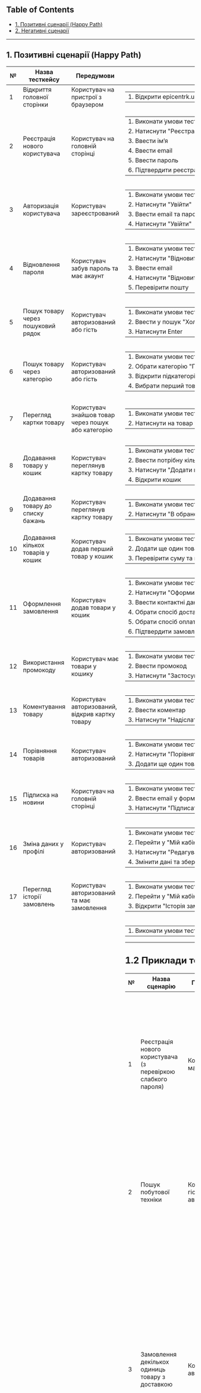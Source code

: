
## Table of Contents
* [1. Позитивні сценарії (Happy Path)](#1-позитивні-сценарії-happy-path)
* [2. Негативні сценарії](#2-негативні-сценарії)


---



## 1. Позитивні сценарії (Happy Path)

| №  | Назва тесткейсу                    | Передумови                                         | Кроки                                                                                                                                                                                                                                                                                        | Очікуваний результат                                                          |
| -- | ---------------------------------- | -------------------------------------------------- | -------------------------------------------------------------------------------------------------------------------------------------------------------------------------------------------------------------------------------------------------------------------------------------------- | ----------------------------------------------------------------------------- |
| 1  | Відкриття головної сторінки        | Користувач на пристрої з браузером                 | <table><tr><td>1. Відкрити epicentrk.ua</td></tr></table>                                                                                                                                                                                                                                    | Відображається головна сторінка сайту                                         |
| 2  | Реєстрація нового користувача      | Користувач на головній сторінці                    | <table><tr><td>1. Виконати умови тесткейсу 1</td></tr><tr><td>2. Натиснути "Реєстрація"</td></tr><tr><td>3. Ввести ім’я</td></tr><tr><td>4. Ввести email</td></tr><tr><td>5. Ввести пароль</td></tr><tr><td>6. Підтвердити реєстрацію</td></tr></table>                                      | Акаунт створено, користувач авторизований                                     |
| 3  | Авторизація користувача            | Користувач зареєстрований                          | <table><tr><td>1. Виконати умови тесткейсу 2</td></tr><tr><td>2. Натиснути "Увійти"</td></tr><tr><td>3. Ввести email та пароль</td></tr><tr><td>4. Натиснути "Увійти"</td></tr></table>                                                                                                      | Користувач увійшов, відкрита головна сторінка                                 |
| 4  | Відновлення пароля                 | Користувач забув пароль та має акаунт              | <table><tr><td>1. Виконати умови тесткейсу 3</td></tr><tr><td>2. Натиснути "Відновити пароль"</td></tr><tr><td>3. Ввести email</td></tr><tr><td>4. Натиснути "Відновити"</td></tr><tr><td>5. Перевірити пошту</td></tr></table>                                                              | Лист для відновлення пароля надіслано                                         |
| 5  | Пошук товару через пошуковий рядок | Користувач авторизований або гість                 | <table><tr><td>1. Виконати умови тесткейсу 1</td></tr><tr><td>2. Ввести у пошук "Холодильник LG"</td></tr><tr><td>3. Натиснути Enter</td></tr></table>                                                                                                                                       | Відображаються результати пошуку                                              |
| 6  | Пошук товару через категорію       | Користувач авторизований або гість                 | <table><tr><td>1. Виконати умови тесткейсу 1</td></tr><tr><td>2. Обрати категорію "Побутова техніка"</td></tr><tr><td>3. Відкрити підкатегорію "Пральні машини"</td></tr><tr><td>4. Вибрати перший товар</td></tr></table>                                                                   | Відкривається картка товару з фото, описом, ціною та кнопкою "Додати в кошик" |
| 7  | Перегляд картки товару             | Користувач знайшов товар через пошук або категорію | <table><tr><td>1. Виконати умови тесткейсу 5 або 6</td></tr><tr><td>2. Натиснути на товар у списку</td></tr></table>                                                                                                                                                                         | Відкривається картка товару з фото, описом, ціною, відгуками                  |
| 8  | Додавання товару у кошик           | Користувач переглянув картку товару                | <table><tr><td>1. Виконати умови тесткейсу 7</td></tr><tr><td>2. Ввести потрібну кількість</td></tr><tr><td>3. Натиснути "Додати в кошик"</td></tr><tr><td>4. Відкрити кошик</td></tr></table>                                                                                               | Товар відображається у кошику                                                 |
| 9  | Додавання товару до списку бажань  | Користувач переглянув картку товару                | <table><tr><td>1. Виконати умови тесткейсу 7</td></tr><tr><td>2. Натиснути "В обране"</td></tr></table>                                                                                                                                                                                      | Товар додається до списку бажань                                              |
| 10 | Додавання кількох товарів у кошик  | Користувач додав перший товар у кошик              | <table><tr><td>1. Виконати умови тесткейсу 8</td></tr><tr><td>2. Додати ще один товар у кошик</td></tr><tr><td>3. Перевірити суму та кількість</td></tr></table>                                                                                                                             | Кількість та сума правильні                                                   |
| 11 | Оформлення замовлення              | Користувач додав товари у кошик                    | <table><tr><td>1. Виконати умови тесткейсу 10</td></tr><tr><td>2. Натиснути "Оформити замовлення"</td></tr><tr><td>3. Ввести контактні дані</td></tr><tr><td>4. Обрати спосіб доставки</td></tr><tr><td>5. Обрати спосіб оплати</td></tr><tr><td>6. Підтвердити замовлення</td></tr></table> | Замовлення створено, відображається сторінка підтвердження                    |
| 12 | Використання промокоду             | Користувач має товари у кошику                     | <table><tr><td>1. Виконати умови тесткейсу 11</td></tr><tr><td>2. Ввести промокод</td></tr><tr><td>3. Натиснути "Застосувати"</td></tr></table>                                                                                                                                              | Знижка застосована                                                            |
| 13 | Коментування товару                | Користувач авторизований, відкрив картку товару    | <table><tr><td>1. Виконати умови тесткейсу 7</td></tr><tr><td>2. Ввести коментар</td></tr><tr><td>3. Натиснути "Надіслати"</td></tr></table>                                                                                                                                                 | Коментар відображається після модерації                                       |
| 14 | Порівняння товарів                 | Користувач авторизований                           | <table><tr><td>1. Виконати умови тесткейсу 7</td></tr><tr><td>2. Натиснути "Порівняти"</td></tr><tr><td>3. Додати ще один товар у порівняння</td></tr></table>                                                                                                                               | Відображаються обидва товари для порівняння                                   |
| 15 | Підписка на новини                 | Користувач на головній сторінці                    | <table><tr><td>1. Виконати умови тесткейсу 1</td></tr><tr><td>2. Ввести email у форму підписки</td></tr><tr><td>3. Натиснути "Підписатись"</td></tr></table>                                                                                                                                 | З’являється повідомлення про успішну підписку                                 |
| 16 | Зміна даних у профілі              | Користувач авторизований                           | <table><tr><td>1. Виконати умови тесткейсу 3</td></tr><tr><td>2. Перейти у "Мій кабінет"</td></tr><tr><td>3. Натиснути "Редагувати профіль"</td></tr><tr><td>4. Змінити дані та зберегти</td></tr></table>                                                                                   | Дані успішно оновлені                                                         |
| 17 | Перегляд історії замовлень         | Користувач авторизований та має замовлення         | <table><tr><td>1. Виконати умови тесткейсу 11</td></tr><tr><td>2. Перейти у "Мій кабінет"</td></tr><tr><td>3. Відкрити "Історія замовлень"</td></tr></table>                                                                                                                                 | Відображається список попередніх замовлень                                    |
| 18 | Вихід із акаунту                   | Користувач авторизований                           | <table><tr><td>1. Виконати умови тест                                                                                                                                                                                                                                                        |                                                                               |

--- 
## 1.2 Приклади тесткейсів
| № | Назва сценарію | Передумови | Кроки | Очікуваний результат |
|---|----------------|------------|-------|----------------------|
| 1 | Реєстрація нового користувача (з перевіркою слабкого пароля) | Користувач не має акаунту | <table><tr><td>1. Відкрити головну сторінку Епіцентр</td></tr><tr><td>2. Натиснути "Реєстрація"</td></tr><tr><td>3. Ввести ім'я: Олена Тестова</td></tr><tr><td>4. Ввести email: test.user+edu@epicenter.ua</td></tr><tr><td>5. Ввести пароль: 123456789</td></tr><tr><td>6. Натиснути "Зареєструватись"</td></tr><tr><td>7. Якщо система відхилила пароль — ввести новий пароль: Qwerty!234</td></tr><tr><td>8. Підтвердити реєстрацію</td></tr></table> | Повідомлення про слабкий пароль або успішна реєстрація після введення надійного пароля |
| 2 | Пошук побутової техніки | Користувач гість або авторизований | <table><tr><td>1. Ввести в пошук: "Холодильник LG" </td></tr><tr><td>2. Натиснути "Пошук"</td></tr><tr><td>3. Вибрати фільтр "Об’єм 300–400 л"</td></tr><tr><td>4. Встановити ціновий діапазон 12 000–25 000 грн</td></tr><tr><td>5. Сортувати за "Найбільш популярні"</td></tr><tr><td>6. Відкрити перший товар</td></tr></table> | Показано результати, що відповідають фільтрам; картка товару містить фото, опис, ціну та кнопку "Додати в кошик" |
| 3 | Замовлення декількох одиниць товару з доставкою | Користувач авторизований | <table><tr><td>1. Відкрити картку товару "Холодильник LG 350л"</td></tr><tr><td>2. В полі "Кількість" встановити 2 шт.</td></tr><tr><td>3. Натиснути "Додати в кошик"</td></tr><tr><td>4. Перейти в "Кошик"</td></tr><tr><td>5. Перевірити суму та кількість</td></tr><tr><td>6. Натиснути "Оформити замовлення"</td></tr><tr><td>7. Ввести контактні дані: Олена, +380671234567, test.user+edu@epicenter.ua</td></tr><tr><td>8. Обрати доставку "Нова Пошта — відділення №12, Київ"</td></tr><tr><td>9. Обрати оплату: "Оплата картою онлайн"</td></tr><tr><td>10. Ввести тестові карткові дані: 4242 4242 4242 4242, MM/YY, CVC 123</td></tr><tr><td>11. Натиснути "Підтвердити оплату"</td></tr><tr><td>12. Переконатися в сторінці підтвердження</td></tr></table> | Замовлення на 2 одиниці створено; сторінка "Замовлення прийнято"; в кабінеті відображається замовлення з деталями |
| 4 | Додавання товару до списку бажань | Користувач авторизований | <table><tr><td>1. Відкрити картку товару "Смартфон Samsung Galaxy S24"</td></tr><tr><td>2. Натиснути кнопку "В обране"</td></tr></table> | Товар додається до списку бажань; відображається повідомлення "Товар додано до обраного" |
| 5 | Використання промокоду під час оформлення | Користувач авторизований, товар у кошику | <table><tr><td>1. Перейти в "Кошик"</td></tr><tr><td>2. Ввести промокод "EPIC10"</td></tr><tr><td>3. Натиснути "Застосувати"</td></tr><tr><td>4. Перевірити оновлену суму</td></tr></table> | Знижка застосована, сума до оплати оновлена, повідомлення "Промокод успішно застосовано" |

## 2. Негативні сценарії

| № | Назва тесткейсу | Передумови | Кроки | Очікуваний результат |
|----|----------------|-------------|-------|----------------------|
| 31 | Введення неправильного пароля | Користувач існує | <table><tr><td>1. Ввести невірний пароль</td></tr><tr><td>2. Натиснути "Увійти"</td></tr></table> | Повідомлення "Невірний логін або пароль" |
| 32 | Авторизація з неіснуючим email | Користувач не зареєстрований | <table><tr><td>1. Ввести email, який не існує</td></tr><tr><td>2. Натиснути "Увійти"</td></tr></table> | Помилка авторизації |
| 33 | Реєстрація без заповнених полів | Реєстрація | <table><tr><td>1. Залишити всі поля порожніми</td></tr><tr><td>2. Натиснути "Зареєструватись"</td></tr></table> | Повідомлення про обов’язкові поля |
| 34 | Некоректний формат email під час реєстрації | Реєстрація | <table><tr><td>1. Ввести email без @</td></tr><tr><td>2. Натиснути "Зареєструватись"</td></tr></table> | Повідомлення "Некоректний email" |
| 35 | Пошук за беззмістовним запитом | Пошук | <table><tr><td>1. Ввести безглуздий запит (`@@@@`)</td></tr><tr><td>2. Натиснути "Пошук"</td></tr></table> | "Товарів не знайдено" |
| 36 | Видалення товару з кошика | Кошик з товаром | <table><tr><td>1. Видалити товар</td></tr><tr><td>2. Перейти до оформлення</td></tr></table> | "Ваш кошик порожній" |
| 37 | Оплата з недійсною карткою | Оплата онлайн | <table><tr><td>1. Ввести недійсний номер картки</td></tr><tr><td>2. Підтвердити оплату</td></tr></table> | "Оплата не пройшла" |
| 38 | Підписка з некоректним email | Підписка на новини | <table><tr><td>1. Ввести email без домену (`user@`)</td></tr><tr><td>2. Натиснути "Підписатись"</td></tr></table> | "Некоректна адреса email" |
| 39 | Підписка без введення email | Підписка на новини | <table><tr><td>1. Залишити поле email порожнім</td></tr><tr><td>2. Натиснути "Підписатись"</td></tr></table> | "Поле є обов’язковим" |
| 40 | Порожній коментар до товару | Коментар до товару | <table><tr><td>1. Натиснути "Надіслати" без тексту</td></tr></table> | "Коментар не може бути порожнім" |
| 41 | Занадто довгий коментар | Коментар | <table><tr><td>1. Ввести текст >1000 символів</td></tr><tr><td>2. Натиснути "Надіслати"</td></tr></table> | "Перевищено максимальну довжину" |
| 42 | Використання простроченого промокоду | Кошик | <table><tr><td>1. Ввести прострочений промокод</td></tr><tr><td>2. Натиснути "Застосувати"</td></tr></table> | "Промокод недійсний" |
| 43 | Підтвердження без вибору доставки | Оформлення замовлення | <table><tr><td>1. Не вибрати спосіб доставки</td></tr><tr><td>2. Натиснути "Підтвердити"</td></tr></table> | "Оберіть спосіб доставки" |
| 44 | Введення некоректного номера телефону | Оформлення замовлення | <table><tr><td>1. Ввести номер телефону без цифр</td></tr></table> | "Некоректний номер" |
| 45 | Вхід без email | Форма входу | <table><tr><td>1. Залишити email порожнім</td></tr><tr><td>2. Натиснути "Увійти"</td></tr></table> | "Поле обов’язкове" |
| 46 | Надсилання порожнього повідомлення в AI-чаті | AI-чат | <table><tr><td>1. Натиснути “Надіслати” без повідомлення</td></tr></table> | Нічого не відбувається, попередження |
| 47 | Образливий текст у відгуку | Відгук | <table><tr><td>1. Ввести образливий текст</td></tr><tr><td>2. Натиснути "Надіслати"</td></tr></table> | Коментар відхилено модерацією |
| 48 | Email з пробілами при підписці | Підписка | <table><tr><td>1. Ввести email з пробілами</td></tr></table> | "Некоректна адреса" |
| 49 | Пошук без тексту | Вибір категорії | <table><tr><td>1. Натиснути “Пошук” без тексту</td></tr></table> | Пошук не виконується |
| 50 | Клік по неактивному банеру | Перехід по банеру | <table><tr><td>1. Банер неактивний</td></tr><tr><td>2. Клікнути</td></tr></table> | Нічого не відбувається |

---




